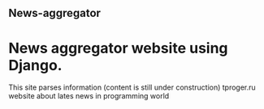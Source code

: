 ## News-aggregator
# News aggregator website using Django.
This site parses information (content is still under construction) tproger.ru website about lates news in programming world

